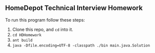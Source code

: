 ## HomeDepot Technical Interview Homework

To run this program follow these steps:

1. Clone this repo, and `cd` into it.
2. `cd HDHomework`
3. `ant build`
4. `java -Dfile.encoding=UTF-8 -classpath ./bin main.java.Solution`
